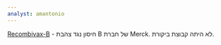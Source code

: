 ```yaml
---
analyst: amantonio
---
```


[Recombivax-B](http://www.merck.com/product/usa/pi_circulars/r/recombivax_hb/recombivax_pi.pdf) - חיסון נגד צהבת B של חברת Merck. לא היתה קבוצת ביקורת.
